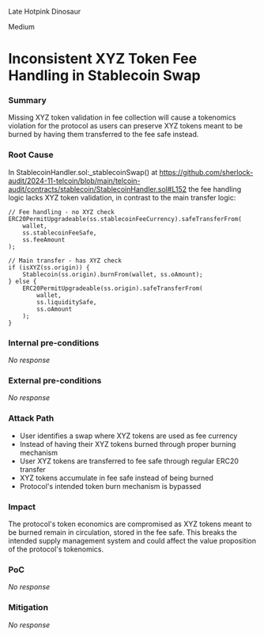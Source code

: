 Late Hotpink Dinosaur

Medium

# Inconsistent XYZ Token Fee Handling in Stablecoin Swap

### Summary

Missing XYZ token validation in fee collection will cause a tokenomics violation for the protocol as users can preserve XYZ tokens meant to be burned by having them transferred to the fee safe instead.


### Root Cause

In StablecoinHandler.sol:_stablecoinSwap() at https://github.com/sherlock-audit/2024-11-telcoin/blob/main/telcoin-audit/contracts/stablecoin/StablecoinHandler.sol#L152 the fee handling logic lacks XYZ token validation, in contrast to the main transfer logic:
```solidity
// Fee handling - no XYZ check
ERC20PermitUpgradeable(ss.stablecoinFeeCurrency).safeTransferFrom(
    wallet,
    ss.stablecoinFeeSafe,
    ss.feeAmount
);

// Main transfer - has XYZ check
if (isXYZ(ss.origin)) {
    Stablecoin(ss.origin).burnFrom(wallet, ss.oAmount);
} else {
    ERC20PermitUpgradeable(ss.origin).safeTransferFrom(
        wallet,
        ss.liquiditySafe,
        ss.oAmount
    );
}
```

### Internal pre-conditions

_No response_

### External pre-conditions

_No response_

### Attack Path

- User identifies a swap where XYZ tokens are used as fee currency
- Instead of having their XYZ tokens burned through proper burning mechanism
- User XYZ tokens are transferred to fee safe through regular ERC20 transfer
- XYZ tokens accumulate in fee safe instead of being burned
- Protocol's intended token burn mechanism is bypassed

### Impact

The protocol's token economics are compromised as XYZ tokens meant to be burned remain in circulation, stored in the fee safe. This breaks the intended supply management system and could affect the value proposition of the protocol's tokenomics.


### PoC

_No response_

### Mitigation

_No response_